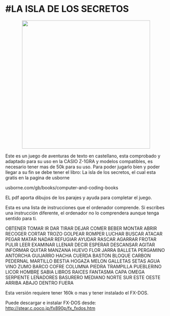 # #LA ISLA DE LOS SECRETOS

<p align="center">
<img src="https://github.com/user-attachments/assets/9f8ac0ae-6eec-442a-8cb9-7e3a293b141e" width="400">
</p>
<p align="center">

Este es un juego de aventuras de texto en castellano, esta comprobado y adaptado para su uso en la CASIO Z-1GRA y modelos compatibles, es necesario tener mas de 50k para su uso. Para poder jugarlo bien y poder llegar a su fin se debe tener el libro:
La isla de los secretos, el cual esta gratis en la pagina de usborne

usborne.com/gb/books/computer-and-coding-books

EL pdf aporta dibujos de los parajes y ayuda para completar el juego.

Esta es una lista de instrucciones que el ordenador comprende. Si escribes una instrucción diferente, el ordenador no lo comprendera aunque tenga sentido para ti.

OBTENER TOMAR IR DAR TIRAR DEJAR COMER BEBER MONTAR ABRIR RECOGER CORTAR TROZO GOLPEAR
ROMPER LUCHAR BUSCAR ATACAR PEGAR MATAR NADAR REFUGIAR AYUDAR RASCAR AGARRAR FROTAR PULIR LEER EXAMINAR LLENAR
DECIR ESPERAR DESCANSAR AGITAR INFORMAR QUITAR MANZANA HUEVO FLOR JARRA BALLETA
PERGAMINO ANTORCHA GUIJARRO HACHA CUERDA BASTON BLOQUE CARBON PEDERNAL MARTILLO BESTIA HOGAZA MELON GALLETAS
SETAS AGUA VINO ZUMO BARCO COFRE COLUMNA PIEDRA TRAMPILLA PUEBLERINO LICOR
HOMBRE SABIA LIBROS RAICES FANTASMA CAPA OMEGA SERPIENTE LEÑADORES BASURERO MEDIANO NORTE SUR ESTE OESTE ARRIBA
ABAJO DENTRO FUERA

Esta versión requiere tener 160k o mas y tener instalado el FX-DOS.

Puede descargar e instalar FX-DOS desde:
http://stear.c.ooco.jp/fx890p/fx_fxdos.htm
